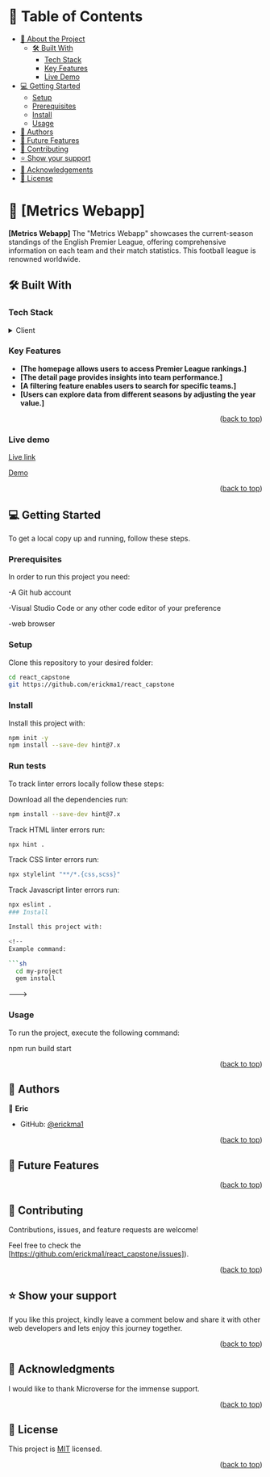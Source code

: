 
<!-- TABLE OF CONTENTS -->

# 📗 Table of Contents

- [📖 About the Project](#about-project)
  - [🛠 Built With](#built-with)
    - [Tech Stack](#tech-stack)
    - [Key Features](#key-features)
    - [Live Demo](#Live-demo)
- [💻 Getting Started](#getting-started)
  - [Setup](#setup)
  - [Prerequisites](#prerequisites)
  - [Install](#install)
  - [Usage](#usage)
- [👥 Authors](#authors)
- [🔭 Future Features](#future-features)
- [🤝 Contributing](#contributing)
- [⭐️ Show your support](#support)
- [🙏 Acknowledgements](#acknowledgements)
- [📝 License](#license)

<!-- PROJECT DESCRIPTION -->

# 📖 [Metrics Webapp] <a name="about-project"></a>

**[Metrics Webapp]** The "Metrics Webapp" showcases the current-season standings of the English Premier League, offering comprehensive information on each team and their match statistics. This football league is renowned worldwide.

## 🛠 Built With <a name="built-with"></a>


### Tech Stack <a name="tech-stack"></a>

<details>
  <summary>Client</summary>
  <ul>
     <li><a href="https://en.wikipedia.org/wiki/HTML">HTML</a></li>
    <li><a href="https://en.wikipedia.org/wiki/CSS">CSS</a></li>
    <li><a href="https://en.wikipedia.org/wiki/Javascript">Javascript</a></li>
    <li><a href="https://react.dev/">React</a></li>
  </ul>
</details>

<!-- Features -->

### Key Features <a name="key-features"></a>

- **[The homepage allows users to access Premier League rankings.]**
- **[The detail page provides insights into team performance.]**
- **[A filtering feature enables users to search for specific teams.]**
- **[Users can explore data from different seasons by adjusting the year value.]**

<p align="right">(<a href="#readme-top">back to top</a>)</p>

<!-- Features -->

### Live demo <a name="Live-demo"></a>


[Live link](https://react-capstone-5dh7nf4dn-erickma1s-projects.vercel.app/)

[Demo](https://www.loom.com/share/004680bfb07f44b5bda8d58677468391)


<p align="right">(<a href="#readme-top">back to top</a>)</p>


<!-- GETTING STARTED -->


## 💻 Getting Started <a name="getting-started"></a>

To get a local copy up and running, follow these steps.

### Prerequisites

In order to run this project you need:

-A Git hub account

-Visual Studio Code or any other code editor of your preference

-web browser

### Setup

Clone this repository to your desired folder:

```sh
cd react_capstone
git https://github.com/erickma1/react_capstone
```

### Install
Install this project with:

```sh
npm init -y
npm install --save-dev hint@7.x
```

### Run tests
To track linter errors locally follow these steps:

Download all the dependencies run:
```sh
npm install --save-dev hint@7.x
```

Track HTML linter errors run:
```sh
npx hint .
```

Track CSS linter errors run:
```sh
npx stylelint "**/*.{css,scss}"
```
Track Javascript linter errors run:
```sh
npx eslint .
### Install

Install this project with:

<!--
Example command:

```sh
  cd my-project
  gem install
```
--->

### Usage

To run the project, execute the following command:

npm run build start

<p align="right">(<a href="#readme-top">back to top</a>)</p>

<!-- AUTHORS -->

## 👥 Authors <a name="authors"></a>

👤 **Eric**

- GitHub: [@erickma1](https://github.com/erickma1)

<p align="right">(<a href="#readme-top">back to top</a>)</p>

<!-- FUTURE FEATURES -->

## 🔭 Future Features <a name="future-features"></a>


<p align="right">(<a href="#readme-top">back to top</a>)</p>

<!-- CONTRIBUTING -->

## 🤝 Contributing <a name="contributing"></a>

Contributions, issues, and feature requests are welcome!

Feel free to check the [https://github.com/erickma1/react_capstone/issues]).

<p align="right">(<a href="#readme-top">back to top</a>)</p>

<!-- SUPPORT -->

## ⭐️ Show your support <a name="support"></a>

If you like this project, kindly leave a comment below and share it with other web developers and lets enjoy this journey together.

<p align="right">(<a href="#readme-top">back to top</a>)</p>

<!-- ACKNOWLEDGEMENTS -->

## 🙏 Acknowledgments <a name="acknowledgements"></a>

I would like to thank Microverse for the immense support.

<p align="right">(<a href="#readme-top">back to top</a>)</p>

  <!-- LICENSE -->

## 📝 License <a name="license"></a>

This project is [MIT](https://github.com/erickma1/react_capstone/blob/development/LICENSE) licensed.

<p align="right">(<a href="#readme-top">back to top</a>)</p>
